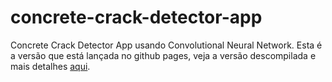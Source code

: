 # concrete-crack-detector-app

Concrete Crack Detector App usando Convolutional Neural Network. Esta é a versão que está lançada no github pages, veja a versão descompilada e mais detalhes [aqui](https://github.com/tulio-vieira/concrete-crack-detector-frontend).
